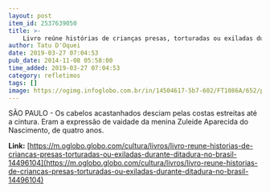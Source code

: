 ```yaml
---
layout: post
item_id: 2537639050
title: >-
    Livro reúne histórias de crianças presas, torturadas ou exiladas durante a ditadura no Brasil
author: Tatu D'Oquei
date: 2019-03-27 07:04:53
pub_date: 2014-11-08 05:58:00
time_added: 2019-03-27 07:04:53
category: refletimos
tags: []
image: https://ogimg.infoglobo.com.br/in/14504617-5b7-602/FT1086A/652/prosa_infancia_roubada.jpg
---
```


SÃO PAULO - Os cabelos acastanhados desciam pelas costas estreitas até a cintura. Eram a expressão de vaidade da menina Zuleide Aparecida do Nascimento, de quatro anos.

**Link:** [https://m.oglobo.globo.com/cultura/livros/livro-reune-historias-de-criancas-presas-torturadas-ou-exiladas-durante-ditadura-no-brasil-14496104](https://m.oglobo.globo.com/cultura/livros/livro-reune-historias-de-criancas-presas-torturadas-ou-exiladas-durante-ditadura-no-brasil-14496104)

